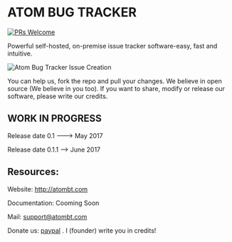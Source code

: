 # ATOM BUG TRACKER
[![PRs Welcome](https://img.shields.io/badge/PRs-welcome-brightgreen.svg?style=flat-square)](http://makeapullrequest.com)

Powerful self-hosted, on-premise issue tracker software-easy, fast and intuitive.

![Atom Bug Tracker Issue Creation](https://raw.githubusercontent.com/atombugtracker/ce/master/images/atombt_3.png)

You can help us, fork the repo and pull your changes. We believe in open source (We believe in you too). If you want to share, modify or 
release our software, please write our credits.
## WORK IN PROGRESS
Release date 0.1 ---> May 2017

Release date 0.1.1 --> June 2017



## Resources:
Website: http://atombt.com

Documentation: Cooming Soon

Mail: support@atombt.com

Donate us: [paypal](paypal.me/webdevlop) . I (founder) write you in credits!



